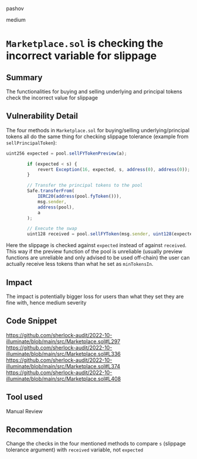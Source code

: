 pashov

medium

# `Marketplace.sol` is checking the incorrect variable for slippage

## Summary
The functionalities for buying and selling underlying and principal tokens check the incorrect value for slippage

## Vulnerability Detail
The four methods in `Marketplace.sol` for buying/selling underlying/principal tokens all do the same thing for checking slippage tolerance (example from `sellPrincipalToken`): 
```jsx
uint256 expected = pool.sellFYTokenPreview(a);

        if (expected < s) {
            revert Exception(16, expected, s, address(0), address(0));
        }

        // Transfer the principal tokens to the pool
        Safe.transferFrom(
            IERC20(address(pool.fyToken())),
            msg.sender,
            address(pool),
            a
        );

        // Execute the swap
        uint128 received = pool.sellFYToken(msg.sender, uint128(expected));
```
Here the slippage is checked against `expected` instead of against `received`. This way if the preview function of the pool is unreliable (usually preview functions are unreliable and only advised to be used off-chain) the user can actually receive less tokens than what he set as `minTokensIn`.
## Impact
The impact is potentially bigger loss for users than what they set they are fine with, hence medium severity

## Code Snippet
https://github.com/sherlock-audit/2022-10-illuminate/blob/main/src/Marketplace.sol#L297
https://github.com/sherlock-audit/2022-10-illuminate/blob/main/src/Marketplace.sol#L336
https://github.com/sherlock-audit/2022-10-illuminate/blob/main/src/Marketplace.sol#L374
https://github.com/sherlock-audit/2022-10-illuminate/blob/main/src/Marketplace.sol#L408
## Tool used

Manual Review

## Recommendation
Change the checks in the four mentioned methods to compare `s` (slippage tolerance argument) with `received` variable, not `expected`